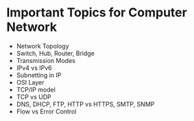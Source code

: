 <h1>Important Topics for Computer Network</h1>

<ul>
    <li>Network Topology</li>
    <li>Switch, Hub, Router, Bridge</li>
    <li>Transmission Modes</li>
    <li>IPv4 vs IPv6</li>
    <li>Subnetting in IP</li>
    <li>OSI Layer</li>
    <li>TCP/IP model</li>
    <li>TCP vs UDP</li>
    <li>DNS, DHCP, FTP, HTTP vs HTTPS, SMTP, SNMP</li>
    <li>Flow vs Error Control</li>
</ul>